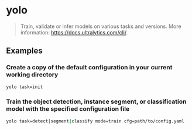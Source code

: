 # yolo

> Train, validate or infer models on various tasks and versions. More information: <https://docs.ultralytics.com/cli/>.

## Examples

### Create a copy of the default configuration in your current working directory

```bash
yolo task=init
```

### Train the object detection, instance segment, or classification model with the specified configuration file

```bash
yolo task=detect|segment|classify mode=train cfg=path/to/config.yaml
```
